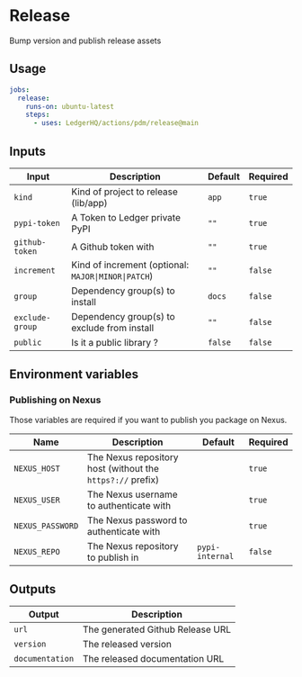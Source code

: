 # Release

Bump version and publish release assets

## Usage

```yaml
jobs:
  release:
    runs-on: ubuntu-latest
    steps:
      - uses: LedgerHQ/actions/pdm/release@main
```

## Inputs

| Input | Description | Default | Required |
|-------|-------------|---------|----------|
| `kind` | Kind of project to release (lib/app) | `app` | `true` |
| `pypi-token` | A Token to Ledger private PyPI | `""` | `true` |
| `github-token` | A Github token with | `""` | `true` |
| `increment` | Kind of increment (optional: `MAJOR\|MINOR\|PATCH`) | `""` | `false` |
| `group` | Dependency group(s) to install | `docs` | `false` |
| `exclude-group` | Dependency group(s) to exclude from install | `""` | `false` |
| `public` | Is it a public library ? | `false` | `false` |

## Environment variables

### Publishing on Nexus

Those variables are required if you want to publish you package on Nexus.

| Name | Description | Default | Required |
|------|-------------|---------|----------|
| `NEXUS_HOST` | The Nexus repository host (without the `https?://` prefix) | | `true` |
| `NEXUS_USER` | The Nexus username to authenticate with | | `true` |
| `NEXUS_PASSWORD` | The Nexus password to authenticate with | | `true` |
| `NEXUS_REPO` | The Nexus repository to publish in | `pypi-internal` | `false` |

## Outputs

| Output | Description |
|--------|-------------|
| `url` | The generated Github Release URL |
| `version` | The released version |
| `documentation` | The released documentation URL |
